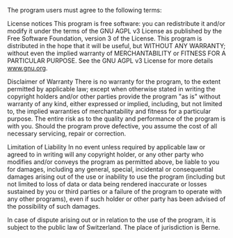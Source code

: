 
The program users must agree to the following terms:

License notices
This program is free software: you can redistribute it and/or modify it under the terms of the GNU AGPL v3 License as published by the Free Software Foundation, version 3 of the License.
This program is distributed in the hope that it will be useful, but WITHOUT ANY WARRANTY; without even the implied warranty of MERCHANTABILITY or FITNESS FOR A PARTICULAR PURPOSE.  See the GNU AGPL v3 License for more details www.gnu.org.

Disclaimer of Warranty
There is no warranty for the program, to the extent permitted by applicable law; except when otherwise stated in writing the copyright holders and/or other parties provide the program "as is" without warranty of any kind, either expressed or implied, including, but not limited to, the implied warranties of merchantability and fitness for a particular purpose. The entire risk as to the quality and performance of the program is with you. Should the program prove defective, you assume the cost of all necessary servicing, repair or correction.

Limitation of Liability 
In no event unless required by applicable law or agreed to in writing will any copyright holder, or any other party who modifies and/or conveys the program as permitted above, be liable to you for damages, including any general, special, incidental or consequential damages arising out of the use or inability to use the program (including but not limited to loss of data or data being rendered inaccurate or losses sustained by you or third parties or a failure of the program to operate with any other programs), even if such holder or other party has been advised of the possibility of such damages.

In case of dispute arising out or in relation to the use of the program, it is subject to the public law of Switzerland. The place of jurisdiction is Berne.
